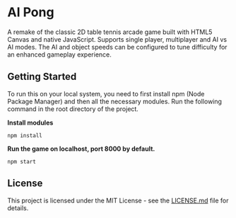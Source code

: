 # AI Pong 

A remake of the classic 2D table tennis arcade game built with HTML5 Canvas and native JavaScript. Supports single player, multiplayer and AI vs AI modes. The AI and object speeds can be configured to tune difficulty for an enhanced gameplay experience.


## Getting Started

To run this on your local system, you need to first install npm (Node Package Manager) and then all the necessary modules. Run the following command in the root directory of the project.

**Install modules**
```
npm install
```

**Run the game on localhost, port 8000 by default.**
```
npm start
```

## License

This project is licensed under the MIT License - see the [LICENSE.md](LICENSE.md) file for details.

